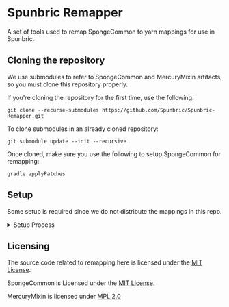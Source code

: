 # Spunbric Remapper

A set of tools used to remap SpongeCommon to yarn mappings for use in Spunbric.

## Cloning the repository

We use submodules to refer to SpongeCommon and MercuryMixin artifacts, so you must clone this repository properly.

If you're cloning the repository for the first time, use the following:

```git clone --recurse-submodules https://github.com/Spunbric/Spunbric-Remapper.git```

To clone submodules in an already cloned repository:

```git submodule update --init --recursive```

Once cloned, make sure you use the following to setup SpongeCommon for remapping:

```gradle applyPatches```

## Setup

Some setup is required since we do not distribute the mappings in this repo.

<details><summary>Setup Process</summary>

### 1. Generate Tiny V2 Merged mappings

Clone yarn (For 1.14.4, use my branch [here](https://github.com/i509VCB/dmcyarn/tree/114hack)).

Run `gradle build` and get the `yarn-MINECRAFT_VERSION+build.local-mergedv2.jar` file generated in `/build/libs/`.

Extract the `mappings.tiny` file inside of the mergedv2 jar, rename to `yarn.tiny` and place the file in the `mappings` folder.

### 2. Get MCPConfig tsrg mappings.

Go to MCPConfig repository and grab the `joined.tsrg` file for the corresponding Minecraft version. Rename it to `srg.tsrg` and place it in the `mappings` folder.

### 3. Get Field and Method mappings

Find the `fields.csv` and `methods.csv` files that map `srg -> mcp`. Place them in the `mappings/mcp` folder.

### 4. Get the 1.14.4 Client jar

You can get the client jar on the [wiki](https://minecraft.gamepedia.com/Java_Edition_1.14.4).
Place it in the `mappings` folder.

</details>

## Licensing

The source code related to remapping here is licensed under the [MIT License](LICENSE.txt).

SpongeCommon is Licensed under the [MIT License](https://github.com/SpongePowered/SpongeCommon/blob/api-8/LICENSE.txt).

MercuryMixin is licensed under [MPL 2.0](https://github.com/CadixDev/MercuryMixin/blob/master/LICENSE.txt)


